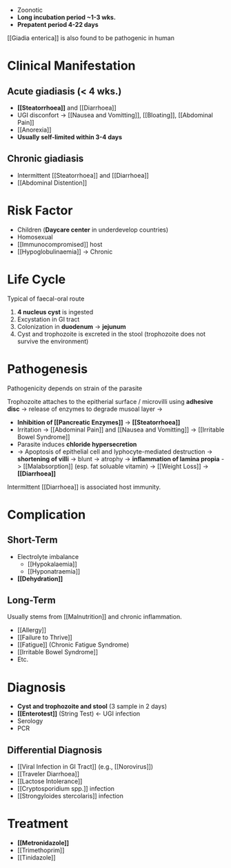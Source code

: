 - Zoonotic 
- **Long incubation period ~1-3 wks.**
- **Prepatent period 4-22 days**

[[Giadia enterica]] is also found to be pathogenic in human

# Clinical Manifestation
## Acute giadiasis (< 4 wks.)
- **[[Steatorrhoea]]** and [[Diarrhoea]]
- UGI disconfort -> [[Nausea and Vomitting]], [[Bloating]], [[Abdominal Pain]]
- [[Anorexia]] 
- **Usually self-limited within 3-4 days**

## Chronic giadiasis
- Intermittent [[Steatorrhoea]] and [[Diarrhoea]]
- [[Abdominal Distention]]

# Risk Factor
- Children (**Daycare center** in underdevelop countries) 
- Homosexual
- [[Immunocompromised]] host
- [[Hypoglobulinaemia]] -> Chronic

# Life Cycle
Typical of faecal-oral route
1. **4 nucleus cyst** is ingested
2. Excystation in GI tract
3. Colonization in **duodenum** -> **jejunum**
4. Cyst and trophozoite is excreted in the stool (trophozoite does not survive the environment) 

# Pathogenesis
Pathogenicity depends on strain of the parasite

Trophozoite attaches to the epitherial surface / microvilli using **adhesive disc** -> release of enzymes to degrade musoal layer ->
- **Inhibition of [[Pancreatic Enzymes]]** -> **[[Steatorrhoea]]**
- Irritation -> [[Abdominal Pain]] and [[Nausea and Vomitting]] -> [[Irritable Bowel Syndrome]]
- Parasite induces **chloride hypersecretion**
- -> Apoptosis of epithelial cell and lyphocyte-mediated destruction -> **shortening of villi** -> blunt -> atrophy -> **inflammation of lamina propia** 
-> [[Malabsorption]] (esp. fat soluable vitamin) -> [[Weight Loss]] -> **[[Diarrhoea]]**

Intermittent [[Diarrhoea]] is associated host immunity.

# Complication
## Short-Term
- Electrolyte imbalance
	- [[Hypokalaemia]]
	- [[Hyponatraemia]]
- **[[Dehydration]]**

## Long-Term
Usually stems from [[Malnutrition]] and chronic inflammation.
- [[Allergy]]
- [[Failure to Thrive]]
- [[Fatigue]] (Chronic Fatigue Syndrome)
- [[Irritable Bowel Syndrome]]
- Etc.

# Diagnosis
- **Cyst and trophozoite and stool** (3 sample in 2 days)
- **[[Enterotest]]** (String Test) <- UGI infection
- Serology
- PCR

## Differential Diagnosis
- [[Viral Infection in GI Tract]] (e.g., [[Norovirus]])
- [[Traveler Diarrhoea]]
- [[Lactose Intolerance]]
- [[Cryptosporidium spp.]] infection
- [[Strongyloides stercolaris]] infection

# Treatment
- **[[Metronidazole]]**
- [[Trimethoprim]]
- [[Tinidazole]]















